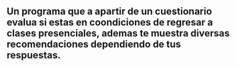 ## Un programa que a apartir de un cuestionario evalua si estas en coondiciones de regresar a clases presenciales, ademas te muestra diversas recomendaciones dependiendo de tus respuestas. ## 
